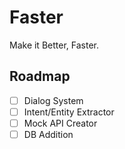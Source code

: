 # Faster

Make it Better, Faster.



## Roadmap

- [ ] Dialog System
- [ ] Intent/Entity Extractor
- [ ] Mock API Creator
- [ ] DB Addition